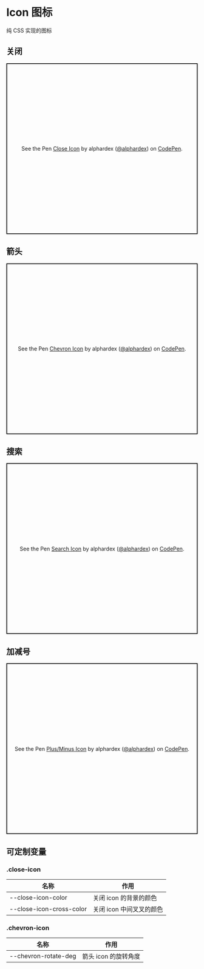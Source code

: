 # Icon 图标

纯 CSS 实现的图标

## 关闭

<p class="codepen" data-height="450" data-theme-id="dark" data-default-tab="html,result" data-user="alphardex" data-slug-hash="oNXJobb" style="height: 450px; box-sizing: border-box; display: flex; align-items: center; justify-content: center; border: 2px solid; margin: 1em 0; padding: 1em;" data-pen-title="Close Icon">
  <span>See the Pen <a href="https://codepen.io/alphardex/pen/oNXJobb">
  Close Icon</a> by alphardex (<a href="https://codepen.io/alphardex">@alphardex</a>)
  on <a href="https://codepen.io">CodePen</a>.</span>
</p>
<script async src="https://static.codepen.io/assets/embed/ei.js"></script>

## 箭头

<p class="codepen" data-height="450" data-theme-id="dark" data-default-tab="html,result" data-user="alphardex" data-slug-hash="bGVWwwZ" style="height: 450px; box-sizing: border-box; display: flex; align-items: center; justify-content: center; border: 2px solid; margin: 1em 0; padding: 1em;" data-pen-title="Chevron Icon">
  <span>See the Pen <a href="https://codepen.io/alphardex/pen/bGVWwwZ">
  Chevron Icon</a> by alphardex (<a href="https://codepen.io/alphardex">@alphardex</a>)
  on <a href="https://codepen.io">CodePen</a>.</span>
</p>
<script async src="https://static.codepen.io/assets/embed/ei.js"></script>

## 搜索

<p class="codepen" data-height="450" data-theme-id="dark" data-default-tab="html,result" data-user="alphardex" data-slug-hash="GRpmNWK" style="height: 450px; box-sizing: border-box; display: flex; align-items: center; justify-content: center; border: 2px solid; margin: 1em 0; padding: 1em;" data-pen-title="Search Icon">
  <span>See the Pen <a href="https://codepen.io/alphardex/pen/GRpmNWK">
  Search Icon</a> by alphardex (<a href="https://codepen.io/alphardex">@alphardex</a>)
  on <a href="https://codepen.io">CodePen</a>.</span>
</p>
<script async src="https://static.codepen.io/assets/embed/ei.js"></script>

## 加减号

<p class="codepen" data-height="450" data-theme-id="dark" data-default-tab="html,result" data-user="alphardex" data-slug-hash="XWmRMrm" style="height: 450px; box-sizing: border-box; display: flex; align-items: center; justify-content: center; border: 2px solid; margin: 1em 0; padding: 1em;" data-pen-title="Plus/Minus Icon">
  <span>See the Pen <a href="https://codepen.io/alphardex/pen/XWmRMrm">
  Plus/Minus Icon</a> by alphardex (<a href="https://codepen.io/alphardex">@alphardex</a>)
  on <a href="https://codepen.io">CodePen</a>.</span>
</p>
<script async src="https://static.codepen.io/assets/embed/ei.js"></script>

## 可定制变量

### .close-icon

| 名称                     | 作用                     |
| ------------------------ | ------------------------ |
| --close-icon-color       | 关闭 icon 的背景的颜色   |
| --close-icon-cross-color | 关闭 icon 中间叉叉的颜色 |

### .chevron-icon

| 名称                 | 作用                 |
| -------------------- | -------------------- |
| --chevron-rotate-deg | 箭头 icon 的旋转角度 |
